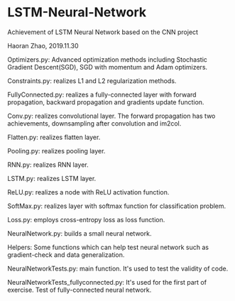 # LSTM-Neural-Network
Achievement of LSTM Neural Network based on the CNN project

Haoran Zhao, 2019.11.30

Optimizers.py: Advanced optimization methods including Stochastic Gradient Descent(SGD), SGD with momentum and Adam optimizers.

Constraints.py: realizes L1 and L2 regularization methods.

FullyConnected.py: realizes a fully-connected layer with forward propagation, backward propagation and gradients update function.

Conv.py: realizes convolutional layer. The forward propagation has two achievements, downsampling after convolution and im2col.

Flatten.py: realizes flatten layer.

Pooling.py: realizes pooling layer.

RNN.py: realizes RNN layer.

LSTM.py: realizes LSTM layer.

ReLU.py: realizes a node with ReLU activation function.

SoftMax.py: realizes layer with softmax function for classification problem.

Loss.py: employs cross-entropy loss as loss function.

NeuralNetwork.py: builds a small neural network.

Helpers: Some functions which can help test neural network such as gradient-check and data generalization.

NeuralNetworkTests.py: main function. It's used to test the validity of code.

NeuralNetworkTests_fullyconnected.py: It's used for the first part of exercise. Test of fully-connected neural network.
